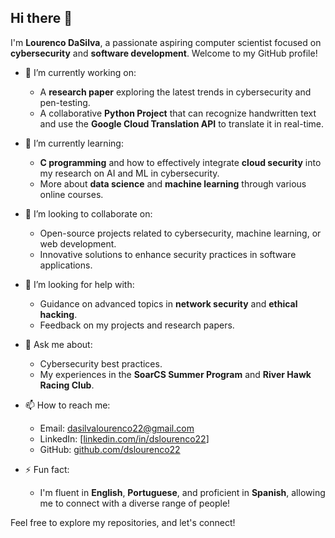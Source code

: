 ## Hi there 👋

I'm **Lourenco DaSilva**, a passionate aspiring computer scientist focused on **cybersecurity** and **software development**. Welcome to my GitHub profile!

- 🔭 I’m currently working on:
  - A **research paper** exploring the latest trends in cybersecurity and pen-testing.
  - A collaborative **Python Project** that can recognize handwritten text and use the **Google Cloud Translation API** to translate it in real-time. 

- 🌱 I’m currently learning:
  - **C programming** and how to effectively integrate **cloud security** into my research on AI and ML in cybersecurity.
  - More about **data science** and **machine learning** through various online courses.

- 👯 I’m looking to collaborate on:
  - Open-source projects related to cybersecurity, machine learning, or web development.
  - Innovative solutions to enhance security practices in software applications.

- 🤔 I’m looking for help with:
  - Guidance on advanced topics in **network security** and **ethical hacking**.
  - Feedback on my projects and research papers.

- 💬 Ask me about:
  - Cybersecurity best practices.
  - My experiences in the **SoarCS Summer Program** and **River Hawk Racing Club**.

- 📫 How to reach me:
  - Email: [dasilvalourenco22@gmail.com](mailto:dasilvalourenco22@gmail.com)
  - LinkedIn: [[linkedin.com/in/dslourenco22](https://www.linkedin.com/in/lourenco-dasilva-b69986234/)]
  - GitHub: [github.com/dslourenco22](https://github.com/dslourenco22)
    
- ⚡ Fun fact:
  - I'm fluent in **English**, **Portuguese**, and proficient in **Spanish**, allowing me to connect with a diverse range of people!

Feel free to explore my repositories, and let's connect!

